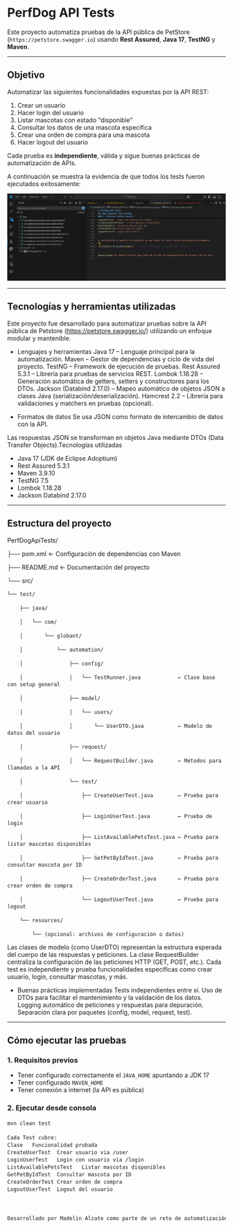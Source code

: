 # PerfDog API Tests

Este proyecto automatiza pruebas de la API pública de PetStore (`https://petstore.swagger.io`) usando **Rest Assured**, **Java 17**, **TestNG** y **Maven**.

---

## Objetivo

Automatizar las siguientes funcionalidades expuestas por la API REST:

1. Crear un usuario
2. Hacer login del usuario
3. Listar mascotas con estado “disponible”
4. Consultar los datos de una mascota específica
5. Crear una orden de compra para una mascota
6. Hacer logout del usuario

Cada prueba es **independiente**, válida y sigue buenas prácticas de automatización de APIs.


A continuación se muestra la evidencia de que todos los tests fueron ejecutados exitosamente:

![Evidencia de pruebas](src/Foto.png)

---

## Tecnologías y herramientas utilizadas
Este proyecto fue desarrollado para automatizar pruebas sobre la API pública de Petstore (https://petstore.swagger.io/) utilizando un enfoque modular y mantenible.

- Lenguajes y herramientas
Java 17 – Lenguaje principal para la automatización.
Maven – Gestor de dependencias y ciclo de vida del proyecto.
TestNG – Framework de ejecución de pruebas.
Rest Assured 5.3.1 – Librería para pruebas de servicios REST.
Lombok 1.18.28 – Generación automática de getters, setters y constructores para los DTOs.
Jackson (Databind 2.17.0) – Mapeo automático de objetos JSON a clases Java (serialización/deserialización).
Hamcrest 2.2 – Librería para validaciones y matchers en pruebas (opcional).

- Formatos de datos
Se usa JSON como formato de intercambio de datos con la API.

Las respuestas JSON se transforman en objetos Java mediante DTOs (Data Transfer Objects).Tecnologías utilizadas

- Java 17 (JDK de Eclipse Adoptium)
- Rest Assured 5.3.1
- Maven 3.9.10
- TestNG 7.5
- Lombok 1.18.28
- Jackson Databind 2.17.0

---

## Estructura del proyecto


PerfDogApiTests/

├── pom.xml                           ← Configuración de dependencias con Maven

├── README.md                         ← Documentación del proyecto

└── src/

    └── test/
    
        ├── java/
        
        │   └── com/
        
        │       └── globant/
        
        │           └── automation/
        
        │               ├── config/
        
        │               │   └── TestRunner.java            ← Clase base con setup general
        
        │               ├── model/
        
        │               │   └── users/
        
        │               │       └── UserDTO.java           ← Modelo de datos del usuario
        
        │               ├── request/
        
        │               │   └── RequestBuilder.java        ← Métodos para llamadas a la API
        
        │               └── test/
        
        │                   ├── CreateUserTest.java        ← Prueba para crear usuario
        
        │                   ├── LoginUserTest.java         ← Prueba de login
        
        │                   ├── ListAvailablePetsTest.java ← Prueba para listar mascotas disponibles
        
        │                   ├── GetPetByIdTest.java        ← Prueba para consultar mascota por ID
        
        │                   ├── CreateOrderTest.java       ← Prueba para crear orden de compra
        
        │                   └── LogoutUserTest.java        ← Prueba para logout
        
        └── resources/
        
            └── (opcional: archivos de configuración o datos)
            


Las clases de modelo (como UserDTO) representan la estructura esperada del cuerpo de las respuestas y peticiones.
La clase RequestBuilder centraliza la configuración de las peticiones HTTP (GET, POST, etc.).
Cada test es independiente y prueba funcionalidades específicas como crear usuario, login, consultar mascotas, y más.

- Buenas prácticas implementadas
Tests independientes entre sí.
Uso de DTOs para facilitar el mantenimiento y la validación de los datos.
Logging automático de peticiones y respuestas para depuración.
Separación clara por paquetes (config, model, request, test).

---

## Cómo ejecutar las pruebas

### 1. Requisitos previos
- Tener configurado correctamente el `JAVA_HOME` apuntando a JDK 17
- Tener configurado `MAVEN_HOME`
- Tener conexión a internet (la API es pública)

### 2. Ejecutar desde consola
```bash
mvn clean test

Cada Test cubre:
Clase	Funcionalidad probada
CreateUserTest	Crear usuario via /user
LoginUserTest	Login con usuario via /login
ListAvailablePetsTest	Listar mascotas disponibles
GetPetByIdTest	Consultar mascota por ID
CreateOrderTest	Crear orden de compra
LogoutUserTest	Logout del usuario



Desarrollado por Madelin Alzate como parte de un reto de automatización de pruebas con API REST.
